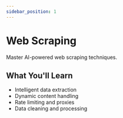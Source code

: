 ```yaml
---
sidebar_position: 1
---
```


# Web Scraping

Master AI-powered web scraping techniques.

## What You'll Learn

- Intelligent data extraction
- Dynamic content handling
- Rate limiting and proxies
- Data cleaning and processing 